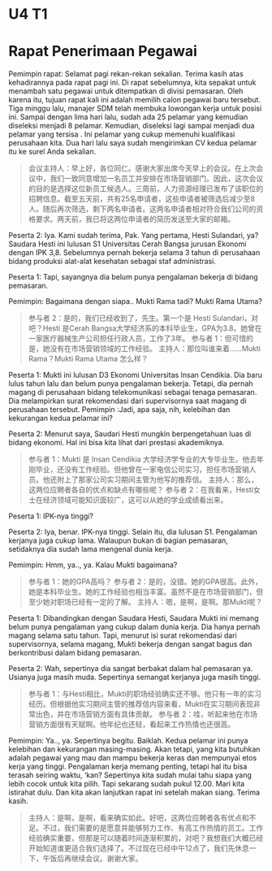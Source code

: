 # U4 T1

# Rapat Penerimaan Pegawai

Pemimpin rapat: Selamat pagi rekan-rekan sekalian. Terima kasih atas kehadirannya pada rapat pagi ini. Di rapat sebelumnya, kita sepakat untuk menambah satu pegawai untuk ditempatkan di divisi pemasaran. Oleh karena itu, tujuan rapat kali ini adalah memilih calon pegawai baru tersebut. Tiga minggu lalu, manajer SDM telah membuka lowongan kerja untuk posisi ini. Sampai dengan lima hari lalu, sudah ada 25 pelamar yang kemudian diseleksi menjadi 8 pelamar. Kemudian, diseleksi lagi sampai menjadi dua pelamar yang tersisa . Ini pelamar yang cukup memenuhi kualifikasi perusahaan kita. Dua hari lalu saya sudah mengirimkan CV kedua pelamar itu ke surel Anda sekalian.

> 会议主持人：早上好，各位同仁。感谢大家出席今天早上的会议。在上次会议中，我们一致同意增加一名员工并安排在市场营销部门。因此，这次会议的目的是选择这位新员工候选人。三周前，人力资源经理已发布了该职位的招聘信息。截至五天前，共有25名申请者，这些申请者被筛选后减少至8人。随后再次筛选，剩下两名申请者。这两名申请者相对符合我们公司的资格要求。两天前，我已将这两位申请者的简历发送至大家的邮箱。

Peserta 2: Iya. Kami sudah terima, Pak. Yang pertama, Hesti Sulandari, ya? Saudara Hesti ini lulusan S1 Universitas Cerah Bangsa jurusan Ekonomi dengan IPK 3,8. Sebelumnya pernah bekerja selama 3 tahun di perusahaan bidang produksi alat-alat kesehatan sebagai staf administrasi.

Peserta 1: Tapi, sayangnya dia belum punya pengalaman bekerja di bidang pemasaran.

Pemimpin: Bagaimana dengan siapa.. Mukti Rama tadi? Mukti Rama Utama?

> 参与者 2：是的，我们已经收到了，先生。第一个是 Hesti Sulandari，对吧？Hesti 是Cerah Bangsa大学经济系的本科毕业生，GPA为3.8。她曾在一家医疗器械生产公司担任行政人员，工作了3年。
> 参与者 1：但可惜的是，她没有在市场营销领域的工作经验。
> 主持人：那位叫谁来着……Mukti Rama？Mukti Rama Utama 怎么样？

Peserta 1: Mukti ini lulusan D3 Ekonomi Universitas Insan Cendikia. Dia baru lulus tahun lalu dan belum punya pengalaman bekerja. Tetapi, dia pernah magang di perusahaan bidang telekomunikasi sebagai tenaga pemasaran. Dia melampirkan surat rekomendasi dari supervisornya saat magang di perusahaan tersebut. Pemimpin :Jadi, apa saja, nih, kelebihan dan kekurangan kedua pelamar ini?

Peserta 2: Menurut saya, Saudari Hesti mungkin berpengetahuan luas di bidang ekonomi. Hal ini bisa kita lihat dari prestasi akademiknya.

> 参与者 1：Mukti 是 Insan Cendikia 大学经济学专业的大专毕业生。他去年刚毕业，还没有工作经验。但他曾在一家电信公司实习，担任市场营销人员。他还附上了那家公司实习期间主管为他写的推荐信。
> 主持人：那么，这两位应聘者各自的优点和缺点有哪些呢？
> 参与者 2：在我看来，Hesti女士在经济领域可能知识面较广，这可以从她的学业成绩看出来。

Peserta 1: IPK-nya tinggi?

Peserta 2: Iya, benar. IPK-nya tinggi. Selain itu, dia lulusan S1. Pengalaman kerjanya juga cukup lama. Walaupun bukan di bagian pemasaran, setidaknya dia sudah lama mengenal dunia kerja.

Pemimpin: Hmm, ya.., ya. Kalau Mukti bagaimana?

> 参与者 1：她的GPA高吗？
> 参与者 2：是的，没错。她的GPA很高。此外，她是本科毕业生。她的工作经验也相当丰富。虽然不是在市场营销部门，但至少她对职场已经有一定的了解。
> 主持人：嗯，是啊，是啊。那Mukti呢？

Peserta 1: Dibandingkan dengan Saudara Hesti, Saudara Mukti ini memang belum punya pengalaman yang cukup dalam dunia kerja. Dia hanya pernah magang selama satu tahun. Tapi, menurut isi surat rekomendasi dari supervisornya, selama magang, Mukti bekerja dengan sangat bagus dan berkontribusi dalam bidang pemasaran.

Peserta 2: Wah, sepertinya dia sangat berbakat dalam hal pemasaran ya. Usianya juga masih muda. Sepertinya semangat kerjanya juga masih tinggi.

> 参与者 1：与Hesti相比，Mukti的职场经验确实还不够。他只有一年的实习经历。但根据他实习期间主管的推荐信内容来看，Mukti在实习期间表现非常出色，并在市场营销方面有具体贡献。
> 参与者 2：哇，听起来他在市场营销方面很有天赋啊。他年纪也还轻，看起来工作热情也还很高。

Pemimpin: Ya.., ya. Sepertinya begitu. Baiklah. Kedua pelamar ini punya kelebihan dan kekurangan masing-masing. Akan tetapi, yang kita butuhkan adalah pegawai yang mau dan mampu bekerja keras dan mempunyai etos kerja yang tinggi. Pengalaman kerja memang penting, tetapi hal itu bisa terasah seiring waktu, ‘kan? Sepertinya kita sudah mulai tahu siapa yang lebih cocok untuk kita pilih. Tapi sekarang sudah pukul 12.00. Mari kita istirahat dulu. Dan kita akan lanjutkan rapat ini setelah makan siang. Terima kasih.

> 主持人：是啊，是啊，看来确实如此。好吧，这两位应聘者各有优点和不足。不过，我们需要的是愿意并能够努力工作、有高工作热情的员工。工作经验确实重要，但那是可以随着时间逐渐积累的，对吧？我想我们大概已经开始知道谁更适合我们选择了。不过现在已经中午12点了，我们先休息一下，午饭后再继续会议。谢谢大家。
